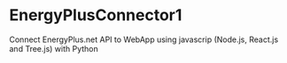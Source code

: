 # EnergyPlusConnector1
Connect EnergyPlus.net API to WebApp using javascrip (Node.js, React.js and Tree.js) with Python
